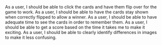 As a user, I should be able to click the cards and have them flip over for the game to work.
As a user, I should be able to have the cards stay shown when correctly flipped to allow a winner.
As a user, I should be able to have adequate time to see the cards in order to remember them.
As a user, I should be able to get a score based on the time it takes me to make it exciting.
As a user, I should be able to clearly identify differences in images to make it less confusing.
